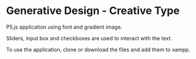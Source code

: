 # Generative Design - Creative Type

P5.js application using font and gradient image. 

Sliders, input box and checkboxes are used to interact with the text.

To use the application, clone or download the files and add them to xampp.
